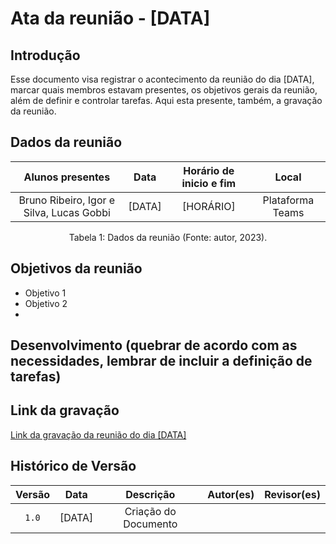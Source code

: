 # Ata da reunião - [DATA]

## Introdução

Esse documento visa registrar o acontecimento da reunião do dia [DATA], marcar quais membros estavam presentes, os objetivos gerais da reunião, além de definir e controlar tarefas. Aqui esta presente, também, a gravação da reunião.

## Dados da reunião

| Alunos presentes      |    Data    | Horário de inicio e fim |      Local       |
| :-------------------: | :--------: | :---------------------: | :--------------: |
| Bruno Ribeiro, Igor e Silva, Lucas Gobbi | [DATA] | [HORÁRIO] | Plataforma Teams |

<div style="text-align: center">
<p> Tabela 1: Dados da reunião (Fonte: autor, 2023). </p>
</div>

## Objetivos da reunião

- Objetivo 1
- Objetivo 2
-

## Desenvolvimento (quebrar de acordo com as necessidades, lembrar de incluir a definição de tarefas)

## Link da gravação

[Link da gravação da reunião do dia [DATA]](https://youtu.be/uqWo7RNOuQE)

## Histórico de Versão

| Versão   | Data       | Descrição                         |  Autor(es)    | Revisor(es)      |
| :------: | :--------: |:--------------------------------: | :-----------: | :--------------: |
| `1.0`    | [DATA]     | Criação do Documento              |               |                  |
